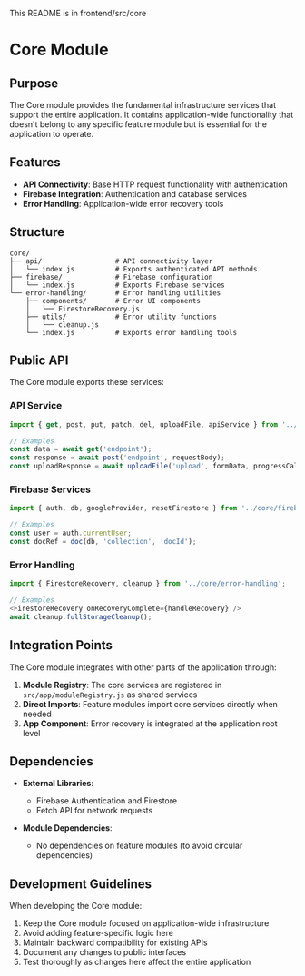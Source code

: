 This README is in frontend/src/core
# Core Module

## Purpose

The Core module provides the fundamental infrastructure services that support the entire application. It contains application-wide functionality that doesn't belong to any specific feature module but is essential for the application to operate.

## Features

- **API Connectivity**: Base HTTP request functionality with authentication
- **Firebase Integration**: Authentication and database services
- **Error Handling**: Application-wide error recovery tools

## Structure

```
core/
├── api/                  # API connectivity layer
│   └── index.js          # Exports authenticated API methods
├── firebase/             # Firebase configuration
│   └── index.js          # Exports Firebase services
└── error-handling/       # Error handling utilities
    ├── components/       # Error UI components
    │   └── FirestoreRecovery.js
    ├── utils/            # Error utility functions
    │   └── cleanup.js
    └── index.js          # Exports error handling tools
```

## Public API

The Core module exports these services:

### API Service

```javascript
import { get, post, put, patch, del, uploadFile, apiService } from '../core/api';

// Examples
const data = await get('endpoint');
const response = await post('endpoint', requestBody);
const uploadResponse = await uploadFile('upload', formData, progressCallback);
```

### Firebase Services

```javascript
import { auth, db, googleProvider, resetFirestore } from '../core/firebase';

// Examples
const user = auth.currentUser;
const docRef = doc(db, 'collection', 'docId');
```

### Error Handling

```javascript
import { FirestoreRecovery, cleanup } from '../core/error-handling';

// Examples
<FirestoreRecovery onRecoveryComplete={handleRecovery} />
await cleanup.fullStorageCleanup();
```

## Integration Points

The Core module integrates with other parts of the application through:

1. **Module Registry**: The core services are registered in `src/app/moduleRegistry.js` as shared services
2. **Direct Imports**: Feature modules import core services directly when needed
3. **App Component**: Error recovery is integrated at the application root level

## Dependencies

- **External Libraries**:
  - Firebase Authentication and Firestore
  - Fetch API for network requests

- **Module Dependencies**:
  - No dependencies on feature modules (to avoid circular dependencies)

## Development Guidelines

When developing the Core module:

1. Keep the Core module focused on application-wide infrastructure
2. Avoid adding feature-specific logic here
3. Maintain backward compatibility for existing APIs
4. Document any changes to public interfaces
5. Test thoroughly as changes here affect the entire application